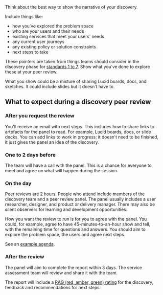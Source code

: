 Think about the best way to show the narrative of your discovery.

Include things like:

- how you've explored the problem space
- who are your users and their needs
- existing services that meet your users' needs
- any current user journeys
- any existing policy or solution constraints
- next steps to take

These pointers are taken from things teams should consider in the discovery phase for [standards 1 to 7](/service-standard). Show what you've done to explore these at your peer review.

<div class="govuk-inset-text"> What you show could be a mixture of sharing Lucid boards, docs, and sketches. It could include slides but it doesn't have to.</div>

## What to expect during a discovery peer review

### After you request the review

You'll receive an email with next steps. This includes how to share links to artefacts for the panel to read. For example, Lucid boards, docs, or slide decks. You can add links to work in progress; it doesn't need to be finished, it just gives the panel an idea of the discovery.

### One to 2 days before

The team will have a call with the panel. This is a chance for everyone to meet and agree on what will happen during the session.

### On the day

Peer reviews are 2 hours. People who attend include members of the discovery team and a peer review panel. The panel usually includes a user researcher, designer, and product or delivery manager. There may also be silent observers for learning and development opportunities.

How you want the review to run is for you to agree with the panel. You could, for example, agree to have 45-minutes-to-an-hour show and tell, with the remaining time for questions and answers. You should aim to explore the problem space, the users and agree next steps.

See an [example agenda](/service-assurance/assess-discovery-peer-review/#example-review-agenda).

### After the review

The panel will aim to complete the report within 3 days. The service assessment team will review and share it with the team.

The report will include a [RAG (red, amber, green) rating](/service-assurance/complete-discovery-peer-review-report/#give-the-project-an-overall-rag-status) for the discovery, feedback and recommendations for next steps.
